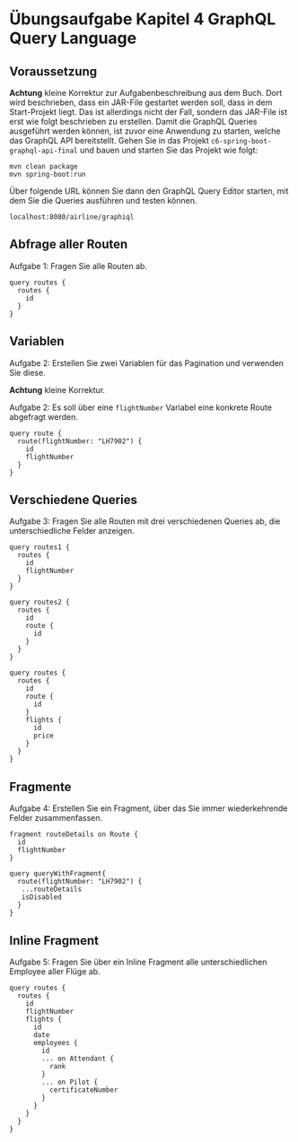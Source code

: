 # Übungsaufgabe Kapitel 4 GraphQL Query Language 

## Voraussetzung 
**Achtung** kleine Korrektur zur Aufgabenbeschreibung aus dem Buch. Dort wird beschrieben, dass ein JAR-File gestartet werden soll, 
dass in dem Start-Projekt liegt. Das ist allerdings nicht der Fall, sondern das JAR-File ist erst wie folgt beschrieben zu erstellen. 
Damit die GraphQL Queries ausgeführt werden können, ist zuvor eine Anwendung zu starten, welche das GraphQL API bereitstellt. 
Gehen Sie in das Projekt ``c6-spring-boot-graphql-api-final`` und bauen und starten Sie das Projekt wie folgt: 

```
mvn clean package 
mvn spring-boot:run
```
Über folgende URL können Sie dann den GraphQL Query Editor starten, mit dem Sie die Queries ausführen und testen können. 

```
localhost:8080/airline/graphiql 
```

## Abfrage aller Routen 
Aufgabe 1: Fragen Sie alle Routen ab.

```
query routes {
  routes {
    id
  }
}
```

## Variablen  
Aufgabe 2: Erstellen Sie zwei Variablen für das Pagination und verwenden Sie diese. 

**Achtung** kleine Korrektur. 

Aufgabe 2: Es soll über eine ``flightNumber`` Variabel eine konkrete Route abgefragt werden. 

```
query route {
  route(flightNumber: "LH7902") {
    id
    flightNumber
  }
}
```

## Verschiedene Queries  
Aufgabe 3: Fragen Sie alle Routen mit drei verschiedenen Queries ab, die unterschiedliche Felder anzeigen.


```
query routes1 {
  routes {
    id
    flightNumber
  }
}
```

```
query routes2 {
  routes {
    id
    route {
      id
    }
  }
}
```

```
query routes {
  routes {
    id
    route {
      id
    }
    flights {
      id
      price
    }
  }
}

```

## Fragmente  
Aufgabe 4: Erstellen Sie ein Fragment, über das Sie immer wiederkehrende Felder zusammenfassen. 

```
fragment routeDetails on Route {
  id
  flightNumber
}

query queryWithFragment{
  route(flightNumber: "LH7902") {
   ...routeDetails
   isDisabled
  }
}
```

## Inline Fragment 
Aufgabe 5: Fragen Sie über ein Inline Fragment alle unterschiedlichen Employee aller Flüge ab.

```
query routes {
  routes {
    id
    flightNumber
    flights {
      id
      date
      employees {
        id
        ... on Attendant {
          rank
        }
        ... on Pilot {
          certificateNumber
        }
      }
    }
  }
}
```

